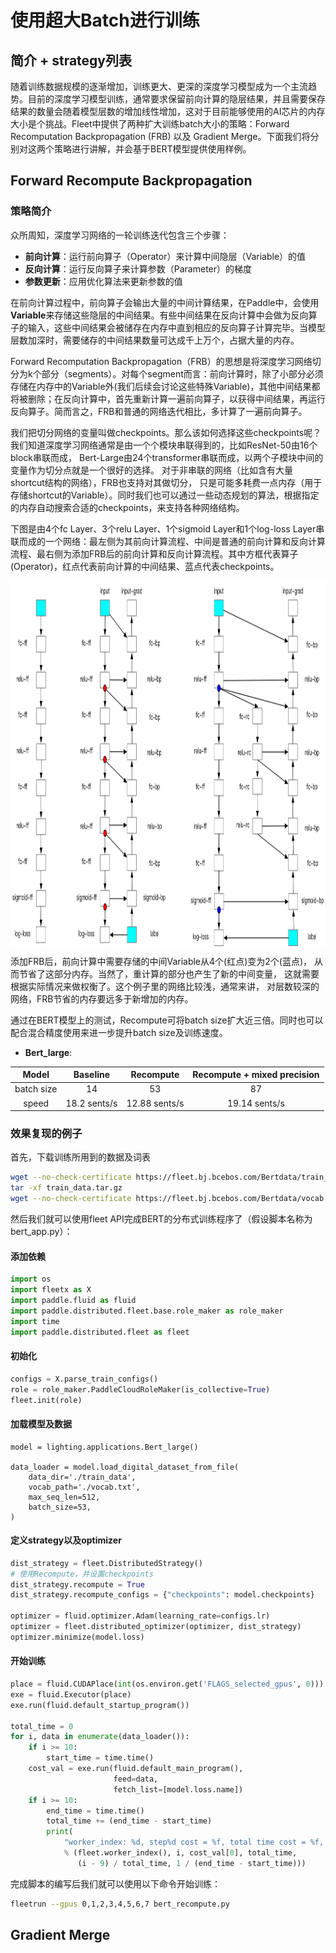 # 使用超大Batch进行训练

## 简介 + strategy列表

随着训练数据规模的逐渐增加，训练更大、更深的深度学习模型成为一个主流趋势。目前的深度学习模型训练，通常要求保留前向计算的隐层结果，并且需要保存结果的数量会随着模型层数的增加线性增加，这对于目前能够使用的AI芯片的内存大小是个挑战。Fleet中提供了两种扩大训练batch大小的策略：Forward Recomputation Backpropagation (FRB) 以及 Gradient Merge。下面我们将分别对这两个策略进行讲解，并会基于BERT模型提供使用样例。
## Forward Recompute Backpropagation

### 策略简介

众所周知，深度学习网络的一轮训练迭代包含三个步骤：

- **前向计算**：运行前向算子（Operator）来计算中间隐层（Variable）的值
- **反向计算**：运行反向算子来计算参数（Parameter）的梯度
- **参数更新**：应用优化算法来更新参数的值

在前向计算过程中，前向算子会输出大量的中间计算结果，在Paddle中，会使用**Variable**来存储这些隐层的中间结果。有些中间结果在反向计算中会做为反向算子的输入，这些中间结果会被储存在内存中直到相应的反向算子计算完毕。当模型层数加深时，需要储存的中间结果数量可达成千上万个，占据大量的内存。

Forward Recomputation Backpropagation（FRB）的思想是将深度学习网络切分为k个部分（segments）。对每个segment而言：前向计算时，除了小部分必须存储在内存中的Variable外(我们后续会讨论这些特殊Variable)，其他中间结果都将被删除；在反向计算中，首先重新计算一遍前向算子，以获得中间结果，再运行反向算子。简而言之，FRB和普通的网络迭代相比，多计算了一遍前向算子。

我们把切分网络的变量叫做checkpoints。那么该如何选择这些checkpoints呢？我们知道深度学习网络通常是由一个个模块串联得到的，比如ResNet-50由16个block串联而成， Bert-Large由24个transformer串联而成，以两个子模块中间的变量作为切分点就是一个很好的选择。 对于非串联的网络（比如含有大量shortcut结构的网络），FRB也支持对其做切分， 只是可能多耗费一点内存（用于存储shortcut的Variable）。同时我们也可以通过一些动态规划的算法，根据指定的内存自动搜索合适的checkpoints，来支持各种网络结构。

下图是由4个fc Layer、3个relu Layer、1个sigmoid Layer和1个log-loss Layer串联而成的一个网络：最左侧为其前向计算流程、中间是普通的前向计算和反向计算流程、最右侧为添加FRB后的前向计算和反向计算流程。其中方框代表算子(Operator)，红点代表前向计算的中间结果、蓝点代表checkpoints。

<img src='./img/recompute.png' width = "1000" height = "584" align="middle"/>

添加FRB后，前向计算中需要存储的中间Variable从4个(红点)变为2个(蓝点)， 从而节省了这部分内存。当然了，重计算的部分也产生了新的中间变量， 这就需要根据实际情况来做权衡了。这个例子里的网络比较浅，通常来讲， 对层数较深的网络，FRB节省的内存要远多于新增加的内存。

通过在BERT模型上的测试，Recompute可将batch size扩大近三倍。同时也可以配合混合精度使用来进一步提升batch size及训练速度。

- **Bert_large**: 

|Model|Baseline|Recompute| Recompute + mixed precision|
|:---:|:---:|:---:|:---:|
|batch size| 14 | 53 | 87 |
|speed|18.2 sents/s| 12.88 sents/s| 19.14 sents/s |


### 效果复现的例子

首先，下载训练所用到的数据及词表
```sh
wget --no-check-certificate https://fleet.bj.bcebos.com/Bertdata/train_data.tar.gz
tar -xf train_data.tar.gz
wget --no-check-certificate https://fleet.bj.bcebos.com/Bertdata/vocab.txt
```

然后我们就可以使用fleet API完成BERT的分布式训练程序了（假设脚本名称为bert_app.py）：
#### 添加依赖

```python
import os
import fleetx as X
import paddle.fluid as fluid
import paddle.distributed.fleet.base.role_maker as role_maker
import time
import paddle.distributed.fleet as fleet
```

#### 初始化
```python
configs = X.parse_train_configs()
role = role_maker.PaddleCloudRoleMaker(is_collective=True)
fleet.init(role)
```
#### 加载模型及数据
```
model = lighting.applications.Bert_large()

data_loader = model.load_digital_dataset_from_file(
    data_dir='./train_data',
    vocab_path='./vocab.txt',
    max_seq_len=512,
    batch_size=53,
)
```

#### 定义strategy以及optimizer

```python
dist_strategy = fleet.DistributedStrategy()
# 使用Recompute，并设置checkpoints
dist_strategy.recompute = True
dist_strategy.recompute_configs = {"checkpoints": model.checkpoints}

optimizer = fluid.optimizer.Adam(learning_rate=configs.lr)
optimizer = fleet.distributed_optimizer(optimizer, dist_strategy)
optimizer.minimize(model.loss)
```

#### 开始训练
```python
place = fluid.CUDAPlace(int(os.environ.get('FLAGS_selected_gpus', 0)))
exe = fluid.Executor(place)
exe.run(fluid.default_startup_program())

total_time = 0
for i, data in enumerate(data_loader()):
    if i >= 10:
        start_time = time.time()
    cost_val = exe.run(fluid.default_main_program(),
                       feed=data,
                       fetch_list=[model.loss.name])
    if i >= 10:
        end_time = time.time()
        total_time += (end_time - start_time)
        print(
            "worker_index: %d, step%d cost = %f, total time cost = %f, step per second: %f, speed: %f"
            % (fleet.worker_index(), i, cost_val[0], total_time,
               (i - 9) / total_time, 1 / (end_time - start_time)))
```
完成脚本的编写后我们就可以使用以下命令开始训练：

```sh
fleetrun --gpus 0,1,2,3,4,5,6,7 bert_recompute.py
```

## Gradient Merge

